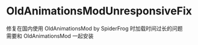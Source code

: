 # OldAnimationsModUnresponsiveFix
修复在国内使用 OldAnimationsMod by SpiderFrog 时加载时间过长的问题  
需要和 OldAnimationsMod 一起安装
